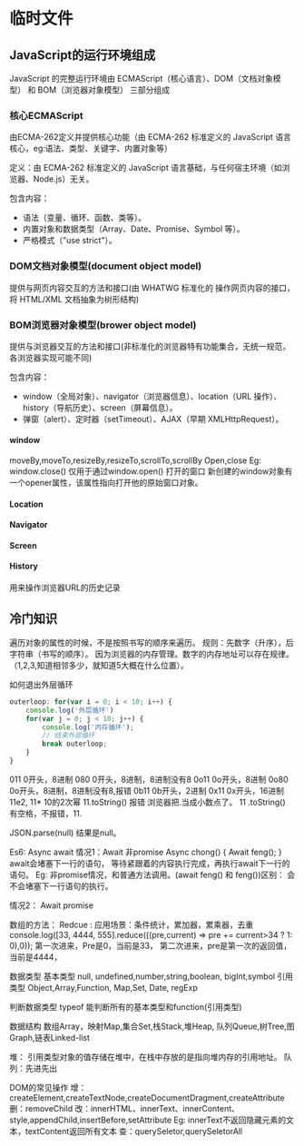 # 临时文件

## JavaScript的运行环境组成

JavaScript 的完整运行环境由 ECMAScript（核心语言）、DOM（文档对象模型） 和 BOM（浏览器对象模型） 三部分组成

### 核心ECMAScript

由ECMA-262定义并提供核心功能（由 ECMA-262 标准定义的 JavaScript 语言核心，eg:语法、类型、关键字、内置对象等）

定义：由 ECMA-262 标准定义的 JavaScript 语言基础，与任何宿主环境（如浏览器、Node.js）无关。

包含内容：

* 语法（变量、循环、函数、类等）。
* 内置对象和数据类型（Array、Date、Promise、Symbol 等）。
* 严格模式（"use strict"）。

### DOM文档对象模型(document object model)

提供与网页内容交互的方法和接口(由 WHATWG 标准化的 操作网页内容的接口，将 HTML/XML 文档抽象为树形结构)

### BOM浏览器对象模型(brower object model)

提供与浏览器交互的方法和接口(非标准化的浏览器特有功能集合，无统一规范，各浏览器实现可能不同)

包含内容：

* window（全局对象）、navigator（浏览器信息）、location（URL 操作）、history（导航历史）、screen（屏幕信息）。
* 弹窗（alert）、定时器（setTimeout）、AJAX（早期 XMLHttpRequest）。

#### window

moveBy,moveTo,resizeBy,resizeTo,scrollTo,scrollBy
Open,close
Eg: window.close() 仅用于通过window.open() 打开的窗口
新创建的window对象有一个opener属性，该属性指向打开他的原始窗口对象。

#### Location

#### Navigator

#### Screen

#### History

用来操作浏览器URL的历史记录

## 冷门知识

遍历对象的属性的时候，不是按照书写的顺序来遍历。
规则：先数字（升序），后字符串（书写的顺序）。
因为浏览器的内存管理。数字的内存地址可以存在规律。（1,2,3,知道相邻多少，就知道5大概在什么位置）。

如何退出外层循环

```js
outerloop: for(var i = 0; i < 10; i++) {
    console.log('外层循环')
    for(var j = 0; j < 10; j++) {
        console.log('内存循环');
        // 结束外层循环
        break outerloop;
    }
}
```

011  0开头，8进制
080  0开头，8进制，8进制没有8
0o11  0o开头，8进制
0o80  0o开头，8进制，8进制没有8,报错
0b11  0b开头，2进制
0x11  0x开头，16进制
11e2,  11* 10的2次幂
11.toString()  报错  浏览器把.当成小数点了。
11 .toString()  有空格，不报错，11.

JSON.parse(null) 结果是null。


Es6:
Async await
情况1：Await 非promise
Async chong() {
Await feng();
}
await会堵塞下一行的语句， 等待紧跟着的内容执行完成，再执行await下一行的语句。
Eg: 非promise情况，和普通方法调用。(await feng() 和 feng())区别：
会不会堵塞下一行语句的执行。

情况2： Await promise


数组的方法：
Redcue : 应用场景：条件统计，累加器，累乘器，去重
console.log([33, 4444, 555].reduce(((pre,current) => pre += current>34 ? 1: 0),0));	
第一次进来，Pre是0，当前是33，
第二次进来，pre是第一次的返回值，当前是4444，


数据类型
基本类型
null, undefined,number,string,boolean, bigInt,symbol
引用类型
Object,Array,Function, Map,Set, Date, regExp

判断数据类型
typeof
能判断所有的基本类型和function(引用类型)


数据结构
数组Array，映射Map,集合Set,栈Stack,堆Heap, 队列Queue,树Tree,图Graph,链表Linked-list


堆： 引用类型对象的值存储在堆中，在栈中存放的是指向堆内存的引用地址。
队列：先进先出


DOM的常见操作
增：createElement,createTextNode,createDocumentDragment,createAttribute
删：removeChild
改：innerHTML、innerText、innerContent、style,appendChild,insertBefore,setAttribute
Eg: innerText不返回隐藏元素的文本，textContent返回所有文本
查：querySeletor,querySeletorAll
